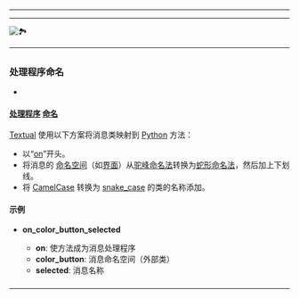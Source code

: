 # 
___
___
![🏞️](https://cdn.jsdelivr.net/gh/bwicarus/img/20240801231601.jpg)
___
## 
### 处理程序命名
- 

#### [处理程序](key_***处理程序***) [命名](key_***命名***)

[Textual](key_***Textual***) 使用以下方案将消息类映射到 [Python](key_***Python***) 方法：

- 以“[on](key_***on***)”开头。
- 将消息的 [命名空间](key_***命名空间***)（如[界面](key_***界面***)）从[驼峰命名法](key_***驼峰命名法***)转换为[蛇形命名法](key_***蛇形命名法***)，然后加上下划线。
- 将 [CamelCase](key_***CamelCase***) 转换为 [snake_case](key_***snake_case***) 的类的名称添加。

#### 示例

- **on_color_button_selected**

  - **on**: 使方法成为消息处理程序
  - **color_button**: 消息命名空间（外部类）
  - **selected**: 消息名称


### 
___
